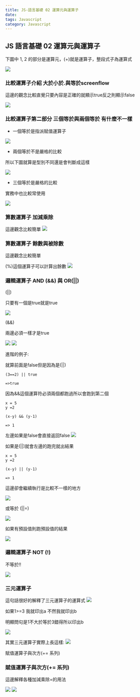 ```yaml
---
title: JS-語言基礎 02 運算元與運算子
date:
tags: Javascript
category: Javascript
---
```



## JS 語言基礎 02 運算元與運算子

下圖中 1, 2 的部分是運算元，(+)就是運算子，整段式子為運算式

![](https://i.imgur.com/F9oedTH.png)

### 比較運算子介紹 大於小於.與等於screenflow

這邊的觀念比較直覺只要內容是正確的就顯示true反之則顯示false

![](https://i.imgur.com/EwkmXyu.png)


### 比較運算子第二部分 三個等於與兩個等於 有什麼不一樣

* 一個等於是指派賦值運算子

![](https://i.imgur.com/4rFvd13.png)


* 兩個等於不是嚴格的比較

所以下圖就算是型別不同還是會判斷成這樣

![](https://i.imgur.com/qx46t5f.png)

* 三個等於是嚴格的比較

實務中也比較常使用

![](https://i.imgur.com/wkiL9kW.png)


### 算數運算子 加減乘除

這邊觀念比較簡單
![](https://i.imgur.com/8tsDdJx.png)

### 算數運算子 餘數與被除數

這邊觀念比較簡單

(%)這個運算子可以計算出餘數
![](https://i.imgur.com/uZ2rxFD.png)


### 邏輯運算子 AND (&&) 與 OR(||)

(||)

只要有一個是true就是true

![](https://i.imgur.com/0x5Fr9b.png)

(&&)

兩邊必須一樣才是true

![](https://i.imgur.com/q92vvGV.png)
![](https://i.imgur.com/IaaX9lR.png)


進階的例子:

就算前面是false但是因為是(||)

```javascript=
(3==2) || true

=>true
```
因為&&這個運算符必須兩個都跑過所以會跑到第二個

```javascript=
x = 5
y =2

(x-y) && (y-1)

=> 1
```
左邊如果是false會直接返回false
![](https://i.imgur.com/SN7fByu.png)


如果是(||)就會左邊的跑完就出結果

```javascript=
x = 5
y =2

(x-y) || (y-1)

=> 1
```

這邊卻會繼續執行是比較不一樣的地方

![](https://i.imgur.com/nRZaUGG.png)

或等於 (||=)

![](https://i.imgur.com/X6EedzQ.png)

如果有預設值則跑預設值的結果

![](https://i.imgur.com/AqAlpQS.png)


### 邏輯運算子 NOT (!)

不等於!!

![](https://i.imgur.com/gWqzZXN.png)


### 三元運算子 

這句話很好的解釋了三元運算子的運算式
![](https://i.imgur.com/I1Tg8LV.png)

如果1>=3 我就印出a 不然我就印出b

明顯問句是1不大於等於3錯得所以印出b

![](https://i.imgur.com/YEOuI5J.png)

其實三元運算子實際上長這樣:
![](https://i.imgur.com/3irInfK.png)

賦值運算子與次方(+= 系列)

### 賦值運算子與次方(+= 系列)


這邊解釋各種加減乘除=的用法



![](https://i.imgur.com/YXFU62o.png)
![](https://i.imgur.com/tYtlRg0.png)